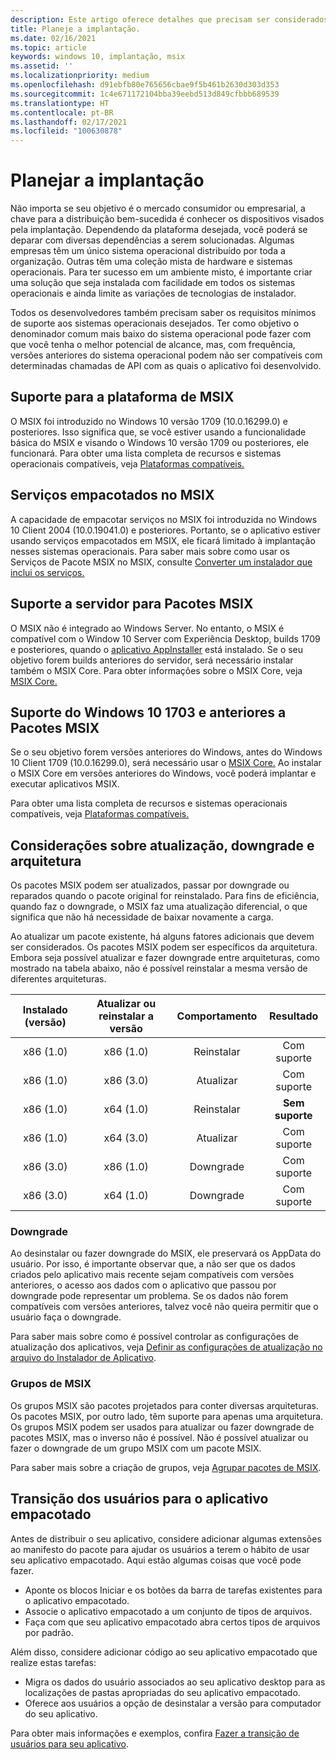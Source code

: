 ```yaml
---
description: Este artigo oferece detalhes que precisam ser considerados durante a implantação de pacotes MSIX em dispositivos Windows em um ambiente empresarial.  Este artigo destina-se a profissionais de TI e corporativos.
title: Planeje a implantação.
ms.date: 02/16/2021
ms.topic: article
keywords: windows 10, implantação, msix
ms.assetid: ''
ms.localizationpriority: medium
ms.openlocfilehash: d91ebfb80e765656cbae9f5b461b2630d303d353
ms.sourcegitcommit: 1c4e671172104bba39eebd513d849cfbbb689539
ms.translationtype: HT
ms.contentlocale: pt-BR
ms.lasthandoff: 02/17/2021
ms.locfileid: "100630878"
---
```

# <a name="plan-for-your-deployment"></a>Planejar a implantação

Não importa se seu objetivo é o mercado consumidor ou empresarial, a chave para a distribuição bem-sucedida é conhecer os dispositivos visados pela implantação. Dependendo da plataforma desejada, você poderá se deparar com diversas dependências a serem solucionadas. Algumas empresas têm um único sistema operacional distribuído por toda a organização. Outras têm uma coleção mista de hardware e sistemas operacionais. Para ter sucesso em um ambiente misto, é importante criar uma solução que seja instalada com facilidade em todos os sistemas operacionais e ainda limite as variações de tecnologias de instalador. 

Todos os desenvolvedores também precisam saber os requisitos mínimos de suporte aos sistemas operacionais desejados.  Ter como objetivo o denominador comum mais baixo do sistema operacional pode fazer com que você tenha o melhor potencial de alcance, mas, com frequência, versões anteriores do sistema operacional podem não ser compatíveis com determinadas chamadas de API com as quais o aplicativo foi desenvolvido.

## <a name="msix-platform-support"></a>Suporte para a plataforma de MSIX
O MSIX foi introduzido no Windows 10 versão 1709 (10.0.16299.0) e posteriores.  Isso significa que, se você estiver usando a funcionalidade básica do MSIX e visando o Windows 10 versão 1709 ou posteriores, ele funcionará.  Para obter uma lista completa de recursos e sistemas operacionais compatíveis, veja [Plataformas compatíveis.](../supported-platforms.md)

## <a name="services-packaged-in-msix"></a>Serviços empacotados no MSIX
A capacidade de empacotar serviços no MSIX foi introduzida no Windows 10 Client 2004 (10.0.19041.0) e posteriores. Portanto, se o aplicativo estiver usando serviços empacotados em MSIX, ele ficará limitado à implantação nesses sistemas operacionais. Para saber mais sobre como usar os Serviços de Pacote MSIX no MSIX, consulte [Converter um instalador que inclui os serviços.](../packaging-tool/convert-an-installer-with-services.md)

## <a name="server-support-for-msix-packages"></a>Suporte a servidor para Pacotes MSIX
O MSIX não é integrado ao Windows Server.  No entanto, o MSIX é compatível com o Window 10 Server com Experiência Desktop, builds 1709 e posteriores, quando o [aplicativo AppInstaller](https://www.microsoft.com/p/app-installer/9nblggh4nns1) está instalado.  Se o seu objetivo forem builds anteriores do servidor, será necessário instalar também o MSIX Core.  Para obter informações sobre o MSIX Core, veja [MSIX Core.](../msix-core/msixcore.md)

## <a name="windows-10-1703-and-earlier-support-for-msix-packages"></a>Suporte do Windows 10 1703 e anteriores a Pacotes MSIX
Se o seu objetivo forem versões anteriores do Windows, antes do Windows 10 Client 1709 (10.0.16299.0), será necessário usar o [MSIX Core.](../msix-core/msixcore.md) Ao instalar o MSIX Core em versões anteriores do Windows, você poderá implantar e executar aplicativos MSIX. 

Para obter uma lista completa de recursos e sistemas operacionais compatíveis, veja [Plataformas compatíveis.](../supported-platforms.md) 

## <a name="upgrade-downgrade-and-architecture-considerations"></a>Considerações sobre atualização, downgrade e arquitetura
Os pacotes MSIX podem ser atualizados, passar por downgrade ou reparados quando o pacote original for reinstalado.  Para fins de eficiência, quando faz o downgrade, o MSIX faz uma atualização diferencial, o que significa que não há necessidade de baixar novamente a carga.

Ao atualizar um pacote existente, há alguns fatores adicionais que devem ser considerados.  Os pacotes MSIX podem ser específicos da arquitetura.  Embora seja possível atualizar e fazer downgrade entre arquiteturas, como mostrado na tabela abaixo, não é possível reinstalar a mesma versão de diferentes arquiteturas.  

|Instalado (versão) |  Atualizar ou reinstalar a versão  | Comportamento |    Resultado|
| :---------------: | :-----------------------: | :----------------------:|    :----------------------:|  
| x86 (1.0)   |      x86 (1.0)              | Reinstalar | Com suporte
| x86 (1.0)   |      x86 (3.0)              | Atualizar | Com suporte
| x86 (1.0)  |      x64 (1.0)              |  Reinstalar |<b>Sem suporte</b>
| x86 (1.0)  |      x64 (3.0)              |  Atualizar | Com suporte
| x86 (3.0)   |      x86 (1.0)              | Downgrade | Com suporte
| x86 (3.0)  |      x64 (1.0)              |  Downgrade | Com suporte

### <a name="downgrade"></a>Downgrade
Ao desinstalar ou fazer downgrade do MSIX, ele preservará os AppData do usuário.  Por isso, é importante observar que, a não ser que os dados criados pelo aplicativo mais recente sejam compatíveis com versões anteriores, o acesso aos dados com o aplicativo que passou por downgrade pode representar um problema.  Se os dados não forem compatíveis com versões anteriores, talvez você não queira permitir que o usuário faça o downgrade.

Para saber mais sobre como é possível controlar as configurações de atualização dos aplicativos, veja [Definir as configurações de atualização no arquivo do Instalador de Aplicativo](../packaging-tool/convert-an-installer-with-services.md).

### <a name="msix-bundles"></a>Grupos de MSIX
Os grupos MSIX são pacotes projetados para conter diversas arquiteturas.  Os pacotes MSIX, por outro lado, têm suporte para apenas uma arquitetura.  Os grupos MSIX podem ser usados para atualizar ou fazer downgrade de pacotes MSIX, mas o inverso não é possível.  Não é possível atualizar ou fazer o downgrade de um grupo MSIX com um pacote MSIX. 

Para saber mais sobre a criação de grupos, veja [Agrupar pacotes de MSIX](../packaging-tool/bundle-msix-packages.md).

## <a name="transition-users-to-your-packaged-app"></a>Transição dos usuários para o aplicativo empacotado

Antes de distribuir o seu aplicativo, considere adicionar algumas extensões ao manifesto do pacote para ajudar os usuários a terem o hábito de usar seu aplicativo empacotado. Aqui estão algumas coisas que você pode fazer.

* Aponte os blocos Iniciar e os botões da barra de tarefas existentes para o aplicativo empacotado.
* Associe o aplicativo empacotado a um conjunto de tipos de arquivos.
* Faça com que seu aplicativo empacotado abra certos tipos de arquivos por padrão.

Além disso, considere adicionar código ao seu aplicativo empacotado que realize estas tarefas:

* Migra os dados do usuário associados ao seu aplicativo desktop para as localizações de pastas apropriadas do seu aplicativo empacotado.
* Oferece aos usuários a opção de desinstalar a versão para computador do seu aplicativo.

Para obter mais informações e exemplos, confira [Fazer a transição de usuários para seu aplicativo](/windows/apps/desktop/modernize/desktop-to-uwp-distribute#transition-users-to-your-packaged-app).

